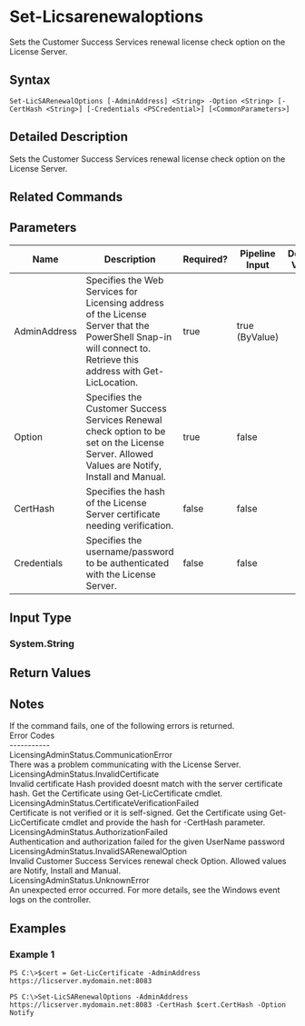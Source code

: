 ﻿
# Set-Licsarenewaloptions
Sets the Customer Success Services renewal license check option on the License Server.
## Syntax
```
Set-LicSARenewalOptions [-AdminAddress] <String> -Option <String> [-CertHash <String>] [-Credentials <PSCredential>] [<CommonParameters>]
```
## Detailed Description
Sets the Customer Success Services renewal license check option on the License Server.


## Related Commands

## Parameters
| Name   | Description | Required? | Pipeline Input | Default Value |
| --- | --- | --- | --- | --- |
| AdminAddress | Specifies the Web Services for Licensing address of the License Server that the PowerShell Snap-in will connect to.  Retrieve this address with Get-LicLocation. | true | true (ByValue) |  |
| Option | Specifies the Customer Success Services Renewal check option to be set on the License Server. Allowed Values are Notify, Install and Manual. | true | false |  |
| CertHash | Specifies the hash of the License Server certificate needing verification. | false | false |  |
| Credentials | Specifies the username/password to be authenticated with the License Server. | false | false |  |

## Input Type

### System.String

## Return Values

### 

## Notes
If the command fails, one of the following errors is returned.<br>    Error Codes<br>    -----------<br>    LicensingAdminStatus.CommunicationError<br>        There was a problem communicating with the License Server.<br>    LicensingAdminStatus.InvalidCertificate<br>        Invalid certificate Hash provided doesnt match with the server certificate hash. Get the Certificate using Get-LicCertificate cmdlet.<br>    LicensingAdminStatus.CertificateVerificationFailed<br>        Certificate is not verified or it is self-signed. Get the Certificate using Get-LicCertificate cmdlet and provide the hash for -CertHash parameter.<br>    LicensingAdminStatus.AuthorizationFailed<br>         Authentication and authorization failed for the given UserName password<br>    LicensingAdminStatus.InvalidSARenewalOption<br>         Invalid Customer Success Services renewal check Option. Allowed values are Notify, Install and Manual.<br>    LicensingAdminStatus.UnknownError<br>                An unexpected error occurred.  For more details, see the Windows event logs on the controller.
## Examples

### Example 1
```
PS C:\>$cert = Get-LicCertificate -AdminAddress https://licserver.mydomain.net:8083

PS C:\>Set-LicSARenewalOptions -AdminAddress https://licserver.mydomain.net:8083 -CertHash $cert.CertHash -Option Notify
```

